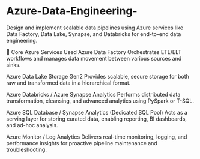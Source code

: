 # Azure-Data-Engineering-
Design and implement scalable data pipelines using Azure services like Data Factory, Data Lake, Synapse, and Databricks for end-to-end data engineering.


🚀 Core Azure Services Used
Azure Data Factory
Orchestrates ETL/ELT workflows and manages data movement between various sources and sinks.

Azure Data Lake Storage Gen2
Provides scalable, secure storage for both raw and transformed data in a hierarchical format.

Azure Databricks / Azure Synapse Analytics
Performs distributed data transformation, cleansing, and advanced analytics using PySpark or T-SQL.

Azure SQL Database / Synapse Analytics (Dedicated SQL Pool)
Acts as a serving layer for storing curated data, enabling reporting, BI dashboards, and ad-hoc analysis.

Azure Monitor / Log Analytics
Delivers real-time monitoring, logging, and performance insights for proactive pipeline maintenance and troubleshooting.
